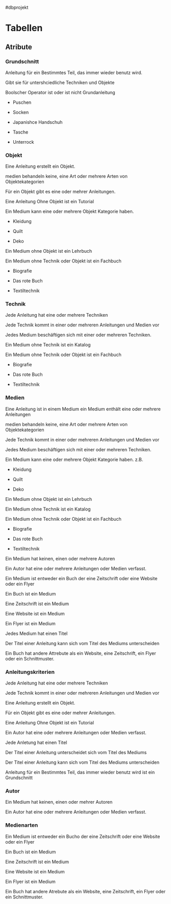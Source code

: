 #dbprojekt 
# Tabellen

## Atribute

### Grundschnitt

Anleitung für ein Bestimmtes Teil, das immer wieder benutz wird.

Gibt sie für untershciedliche Techniken und Objekte

Boolscher Operator ist oder ist nicht Grundanleitung

- Puschen

- Socken

- Japanishce Handschuh

- Tasche

- Unterrock

### Objekt

Eine Anleitung erstellt ein Objekt.

medien behandeln keine, eine Art oder mehrere Arten von Objektekategorien

Für ein Objekt gibt es eine oder mehrer  Anleitungen.

Eine Anleitung Ohne Objekt ist ein Tutorial

Ein Medium kann eine oder mehrere Objekt Kategorie haben.

- Kleidung 

- Quilt

- Deko

Ein Medium ohne Objekt ist ein Lehrbuch

Ein Medium ohne Technik oder Objekt ist ein Fachbuch

- Biografie

- Das rote Buch

- Textiltechnik

### Technik

Jede Anleitung hat eine oder mehrere Techniken

Jede Technik kommt in einer oder mehreren Anleitungen und Medien vor

Jedes Medium beschäftigen sich mit einer oder mehreren Techniken.

Ein Medium ohne Technik ist ein Katalog

Ein Medium ohne Technik oder Objekt ist ein Fachbuch

- Biografie

- Das rote Buch

- Textiltechnik

### Medien

Eine Anleitung ist in einem Medium ein Medium enthält eine oder mehrere Anleitungen

medien behandeln keine, eine Art oder mehrere Arten von Objektekategorien

Jede Technik kommt in einer oder mehreren Anleitungen und Medien vor

Jedes Medium beschäftigen sich mit einer oder mehreren Techniken.

Ein Medium kann eine oder mehrere Objekt Kategorie haben. z.B.

- Kleidung 

- Quilt

- Deko

Ein Medium ohne Objekt ist ein Lehrbuch

Ein Medium ohne Technik ist ein Katalog

Ein Medium ohne Technik oder Objekt ist ein Fachbuch

- Biografie

- Das rote Buch

- Textiltechnik

Ein Medium hat keinen, einen oder mehrere Autoren

Ein Autor hat eine oder mehrere Anleitungen oder Medien verfasst.

Ein Medium ist entweder ein Buch der eine Zeitschrift oder eine Website oder ein Flyer

Ein Buch ist ein Medium

Eine Zeitschrift ist ein Medium

Eine Website ist ein Medium

Ein Flyer ist ein Medium

Jedes Medium hat einen Titel

Der Titel einer Anleitung kann  sich vom Titel des Mediums unterscheiden

Ein Buch hat andere Attrebute als ein Website, eine Zeitschrift, ein Flyer oder ein Schnittmuster.

### Anleitungskriterien

Jede Anleitung hat eine oder mehrere Techniken

Jede Technik kommt in einer oder mehreren Anleitungen und Medien vor

Eine Anleitung erstellt ein Objekt.

Für ein Objekt gibt es eine oder mehrer  Anleitungen.

Eine Anleitung Ohne Objekt ist ein Tutorial

Ein Autor hat eine oder mehrere Anleitungen oder Medien verfasst.

Jede Anletung hat einen Titel

Der Titel einer Anleitung unterscheidet sich vom Titel des Mediums

Der Titel einer Anleitung kann  sich vom Titel des Mediums unterscheiden

Anleitung für ein Bestimmtes Teil, das immer wieder benutz wird ist ein Grundschnitt

### Autor

Ein Medium hat keinen, einen oder mehrer Autoren

Ein Autor hat eine oder mehrere Anleitungen oder Medien verfasst.

### Medienarten

Ein Medium ist entweder ein Bucho der eine Zeitschrift oder eine Website oder ein Flyer

Ein Buch ist ein Medium

Eine Zeitschrift ist ein Medium

Eine Website ist ein Medium

Ein Flyer ist ein Medium

Ein Buch hat andere Atrebute als ein Website, eine Zeitschrift, ein Flyer oder ein Schnittmuster.